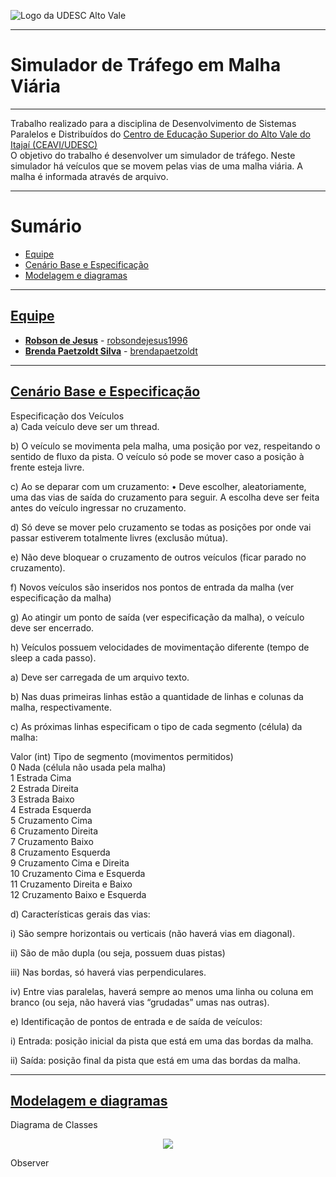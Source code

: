 <!-- Visualizador online: https://stackedit.io/ -->
 ![Logo da UDESC Alto Vale](http://www1.udesc.br/imagens/id_submenu/2019/marca_alto_vale_horizontal_assinatura_rgb_01.jpg)

---
# Simulador de Tráfego em Malha Viária

---

Trabalho realizado para a disciplina de Desenvolvimento de Sistemas Paralelos e Distribuídos do [Centro de Educação Superior do Alto Vale do Itajaí (CEAVI/UDESC)](https://www.udesc.br/ceavi)<br> O objetivo do trabalho é desenvolver um simulador de tráfego. Neste simulador há veículos que se movem pelas vias de uma malha viária. A malha é informada através de arquivo. 


---

# Sumário 
* [Equipe](#equipe)
* [Cenário Base e Especificação](#problema)
* [Modelagem e diagramas](#modelagem)

---

## [Equipe](#equipe)
 - [**Robson de Jesus**](mailto:robson.jesus@edu.udesc.br) - [robsondejesus1996](https://github.com/robsondejesus1996)
 - [**Brenda Paetzoldt Silva**](mailto:brenda.bps@edu.udesc.br) - [brendapaetzoldt](https://github.com/brendapaetzoldt)


---


## [Cenário Base e Especificação](#problema)

Especificação dos Veículos<br>
a) Cada veículo deve ser um thread.<br>

b) O veículo se movimenta pela malha, uma posição por vez, respeitando o sentido de fluxo da
pista. O veículo só pode se mover caso a posição à frente esteja livre.<br>

c) Ao se deparar com um cruzamento:
• Deve escolher, aleatoriamente, uma das vias de saída do cruzamento para seguir. A
escolha deve ser feita antes do veículo ingressar no cruzamento.<br>

d) Só deve se mover pelo cruzamento se todas as posições por onde vai passar estiverem
totalmente livres (exclusão mútua).<br>

e) Não deve bloquear o cruzamento de outros veículos (ficar parado no cruzamento).<br>

f) Novos veículos são inseridos nos pontos de entrada da malha (ver especificação da malha)<br>

g) Ao atingir um ponto de saída (ver especificação da malha), o veículo deve ser encerrado.<br>

h) Veículos possuem velocidades de movimentação diferente (tempo de sleep a cada passo).<br>


a) Deve ser carregada de um arquivo texto.<br>

b) Nas duas primeiras linhas estão a quantidade de linhas e colunas da malha, respectivamente.<br>

c) As próximas linhas especificam o tipo de cada segmento (célula) da malha:<br>

Valor (int) Tipo de segmento (movimentos permitidos) <br>
0 Nada (célula não usada pela malha)<br>
1 Estrada Cima<br>
2 Estrada Direita<br>
3 Estrada Baixo<br>
4 Estrada Esquerda<br>
5 Cruzamento Cima<br>
6 Cruzamento Direita<br>
7 Cruzamento Baixo<br>
8 Cruzamento Esquerda<br>
9 Cruzamento Cima e Direita<br>
10 Cruzamento Cima e Esquerda<br>
11 Cruzamento Direita e Baixo<br>
12 Cruzamento Baixo e Esquerda<br>


d) Características gerais das vias:<br>

i) São sempre horizontais ou verticais (não haverá vias em diagonal).<br>

ii) São de mão dupla (ou seja, possuem duas pistas)<br>

iii) Nas bordas, só haverá vias perpendiculares.<br>

iv) Entre vias paralelas, haverá sempre ao menos uma linha ou coluna em branco (ou seja,
não haverá vias “grudadas” umas nas outras).<br>

e) Identificação de pontos de entrada e de saída de veículos:<br>

i) Entrada: posição inicial da pista que está em uma das bordas da malha.<br>

ii) Saída: posição final da pista que está em uma das bordas da malha.<br>


---

## [Modelagem e diagramas](#modelagem)

Diagrama de Classes

<div align="center">
    <img src="![classes](https://user-images.githubusercontent.com/31260719/125197629-d682b880-e234-11eb-82f9-72102269d0c8.png)"/>
</div>

Observer